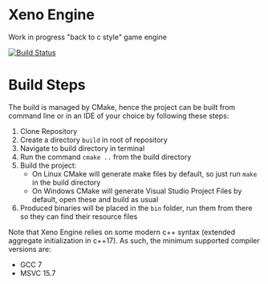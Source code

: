 # Xeno Engine

  Work in progress "back to c style" game engine

[![Build Status](https://travis-ci.org/jnterry/xeno-engine.svg?branch=master)](https://travis-ci.org/jnterry/xeno-engine.svg?branch=master)

# Build Steps

The build is managed by CMake, hence the project can be built from command line or in an IDE of your choice by following these steps:

1. Clone Repository
2. Create a directory `build` in root of repository
3. Navigate to build directory in terminal
4. Run the command `cmake ..` from the build directory
5. Build the project:
    - On Linux CMake will generate make files by default, so just run `make` in
      the build directory
    - On Windows CMake will generate Visual Studio Project Files by default,
      open these and build as usual
6. Produced binaries will be placed in the `bin` folder, run them from there so they can find their resource files

Note that Xeno Engine relies on some modern c++ syntax (extended aggregate initialization in c++17). As such, the minimum supported compiler versions are:
- GCC 7
- MSVC 15.7

